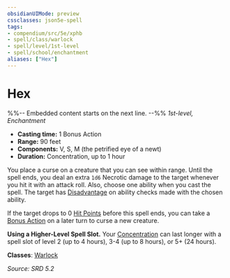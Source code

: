 ```yaml
---
obsidianUIMode: preview
cssclasses: json5e-spell
tags:
- compendium/src/5e/xphb
- spell/class/warlock
- spell/level/1st-level
- spell/school/enchantment
aliases: ["Hex"]
---
```

# Hex
%%-- Embedded content starts on the next line. --%%
*1st-level, Enchantment*  

- **Casting time:** 1 Bonus Action
- **Range:** 90 feet
- **Components:** V, S, M (the petrified eye of a newt)
- **Duration:** Concentration, up to 1 hour

You place a curse on a creature that you can see within range. Until the spell ends, you deal an extra `1d6` Necrotic damage to the target whenever you hit it with an attack roll. Also, choose one ability when you cast the spell. The target has [Disadvantage](rules/variant-rules/disadvantage-xphb.md) on ability checks made with the chosen ability.

If the target drops to 0 [Hit Points](rules/variant-rules/hit-points-xphb.md) before this spell ends, you can take a [Bonus Action](rules/variant-rules/bonus-action-xphb.md) on a later turn to curse a new creature.

**Using a Higher-Level Spell Slot.** Your [Concentration](rules/conditions.md#Concentration) can last longer with a spell slot of level 2 (up to 4 hours), 3-4 (up to 8 hours), or 5+ (24 hours).

**Classes**: [Warlock](compendium/lists/list-spells-classes-warlock.md)

*Source: SRD 5.2*